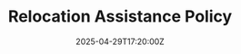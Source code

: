 ---
title: Relocation Assistance Policy
linkTitle: Relocation Assistance Policy
date: '2025-04-29T17:20:00Z'
weight: 1
description: No content
draft: false
ref: relocation-assistance-policy
---